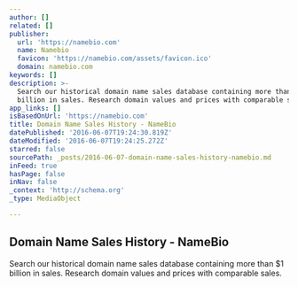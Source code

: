 ```yaml
---
author: []
related: []
publisher:
  url: 'https://namebio.com'
  name: Namebio
  favicon: 'https://namebio.com/assets/favicon.ico'
  domain: namebio.com
keywords: []
description: >-
  Search our historical domain name sales database containing more than $1
  billion in sales. Research domain values and prices with comparable sales.
app_links: []
isBasedOnUrl: 'https://namebio.com'
title: Domain Name Sales History - NameBio
datePublished: '2016-06-07T19:24:30.819Z'
dateModified: '2016-06-07T19:24:25.272Z'
starred: false
sourcePath: _posts/2016-06-07-domain-name-sales-history-namebio.md
inFeed: true
hasPage: false
inNav: false
_context: 'http://schema.org'
_type: MediaObject

---
```

<article style=""><h1>Domain Name Sales History - NameBio</h1><p>Search our historical domain name sales database containing more than $1 billion in sales. Research domain values and prices with comparable sales.</p></article>